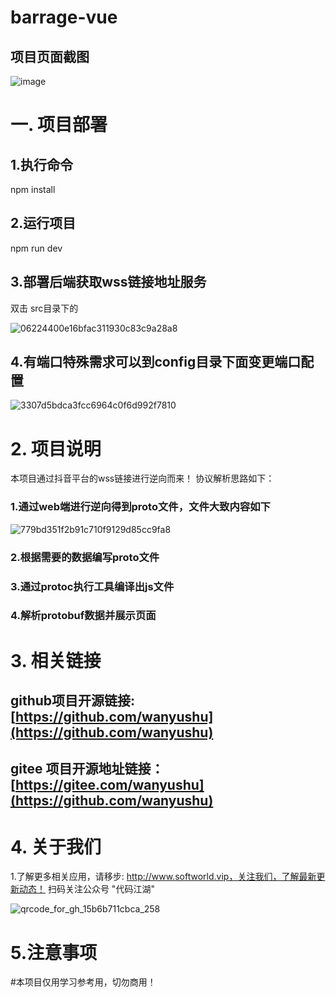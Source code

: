 # barrage-vue

## 项目页面截图
![image](https://github.com/wanyushu/barrage-vue/assets/55966772/422b0e20-2ef2-4794-9594-feec39b6fb73)


# 一. 项目部署
  ## 1.执行命令
   npm install
  ## 2.运行项目
   npm run dev
  ## 3.部署后端获取wss链接地址服务
   双击 src目录下的

![06224400e16bfac311930c83c9a28a8](https://github.com/wanyushu/barrage-vue/assets/55966772/189495eb-b2c1-4010-a84b-53563b89ba9d)

##   4.有端口特殊需求可以到config目录下面变更端口配置

![3307d5bdca3fcc6964c0f6d992f7810](https://github.com/wanyushu/barrage-vue/assets/55966772/911110f1-5ced-4e91-b02e-8ad99d053790)

# 2. 项目说明

 本项目通过抖音平台的wss链接进行逆向而来！
协议解析思路如下：
### 1.通过web端进行逆向得到proto文件，文件大致内容如下
![779bd351f2b91c710f9129d85cc9fa8](https://github.com/wanyushu/barrage-vue/assets/55966772/9981add0-1cda-4cf2-b4e8-f5fd836e53e6)

### 2.根据需要的数据编写proto文件
### 3.通过protoc执行工具编译出js文件
### 4.解析protobuf数据并展示页面

# 3. 相关链接

## github项目开源链接: [https://github.com/wanyushu](https://github.com/wanyushu)
## gitee 项目开源地址链接：[https://gitee.com/wanyushu](https://github.com/wanyushu)

# 4. 关于我们
   1.了解更多相关应用，请移步: http://www.softworld.vip，关注我们，了解最新更新动态！
   扫码关注公众号 "代码江湖"

![qrcode_for_gh_15b6b711cbca_258](https://github.com/wanyushu/barrage-vue/assets/55966772/d154cbef-a8d4-44df-bd5f-3ee202afba7f)


# 5.注意事项
#本项目仅用学习参考用，切勿商用！



